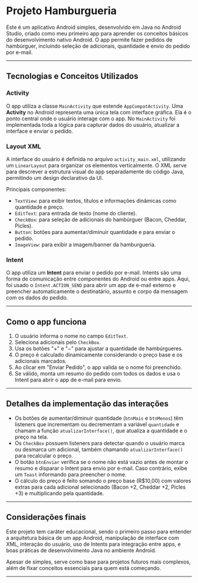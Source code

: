 # Projeto Hamburgueria

Este é um aplicativo Android simples, desenvolvido em Java no Android Studio, criado como meu primeiro app para aprender os conceitos básicos do desenvolvimento nativo Android. O app permite fazer pedidos de hambúrguer, incluindo seleção de adicionais, quantidade e envio do pedido por e-mail.

---

## Tecnologias e Conceitos Utilizados

### Activity

O app utiliza a classe `MainActivity` que estende `AppCompatActivity`. Uma **Activity** no Android representa uma única tela com interface gráfica. Ela é o ponto central onde o usuário interage com o app. No `MainActivity` foi implementada toda a lógica para capturar dados do usuário, atualizar a interface e enviar o pedido.

### Layout XML

A interface do usuário é definida no arquivo `activity_main.xml`, utilizando um `LinearLayout` para organizar os elementos verticalmente. O XML serve para descrever a estrutura visual do app separadamente do código Java, permitindo um design declarativo da UI.

Principais componentes:

- `TextView`: para exibir textos, títulos e informações dinâmicas como quantidade e preço.
- `EditText`: para entrada de texto (nome do cliente).
- `CheckBox`: para seleção de adicionais do hambúrguer (Bacon, Cheddar, Picles).
- `Button`: botões para aumentar/diminuir quantidade e para enviar o pedido.
- `ImageView`: para exibir a imagem/banner da hamburgueria.

### Intent

O app utiliza um **Intent** para enviar o pedido por e-mail. Intents são uma forma de comunicação entre componentes do Android ou entre apps. Aqui, foi usado o `Intent.ACTION_SEND` para abrir um app de e-mail externo e preencher automaticamente o destinatário, assunto e corpo da mensagem com os dados do pedido.

---

## Como o app funciona

1. O usuário informa o nome no campo `EditText`.
2. Seleciona adicionais pelo `CheckBox`.
3. Usa os botões "+" e "−" para ajustar a quantidade de hambúrgueres.
4. O preço é calculado dinamicamente considerando o preço base e os adicionais marcados.
5. Ao clicar em "Enviar Pedido", o app valida se o nome foi preenchido.
6. Se válido, monta um resumo do pedido com todos os dados e usa o Intent para abrir o app de e-mail para envio.

---

## Detalhes da implementação das interações

- Os botões de aumentar/diminuir quantidade (`btnMais` e `btnMenos`) têm listeners que incrementam ou decrementam a variável `quantidade` e chamam a função `atualizarInterface()`, que atualiza a quantidade e o preço na tela.
- Os `CheckBox` possuem listeners para detectar quando o usuário marca ou desmarca um adicional, também chamando `atualizarInterface()` para recalcular o preço.
- O botão `btnEnviar` verifica se o nome não está vazio antes de montar o resumo e disparar o Intent para envio por e-mail. Caso contrário, exibe um `Toast` informando para preencher o nome.
- O cálculo do preço é feito somando o preço base (R$10,00) com valores extras para cada adicional selecionado (Bacon +2, Cheddar +2, Picles +3) e multiplicando pela quantidade.

---

## Considerações finais

Este projeto tem caráter educacional, sendo o primeiro passo para entender a arquitetura básica de um app Android, manipulação de interface com XML, interação do usuário, uso de Intents para integração entre apps, e boas práticas de desenvolvimento Java no ambiente Android.

Apesar de simples, serve como base para projetos futuros mais complexos, além de fixar conceitos essenciais para quem está começando.

---


